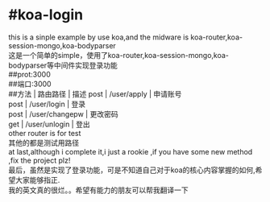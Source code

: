#koa-login
================================
this is a sinple example by use koa,and the midware is koa-router,koa-session-mongo,koa-bodyparser<br />
这是一个简单的simple，使用了koa-router,koa-session-mongo,koa-bodyparser等中间件实现登录功能<br />
##prot:3000<br />
##端口:3000<br />
##方法 | 路由路径 | 描述
  post | /user/apply | 申请账号<br />
  post | /user/login | 登录<br />
  post | /user/changepw | 更改密码<br />
  get | /user/unlogin | 登出<br />
  other router is for test<br />
  其他的都是测试用路径<br />
  at last,although i complete it,i just a rookie ,if you have some new method ,fix the project plz!<br />
  最后，虽然是实现了登录功能，可是不知道自己对于koa的核心内容掌握的如何,希望大家能够指正.<br />
  我的英文真的很烂。。希望有能力的朋友可以帮我翻译一下<br />

       